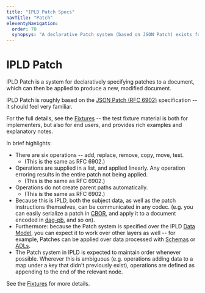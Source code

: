 ```yaml
---
title: "IPLD Patch Specs"
navTitle: "Patch"
eleventyNavigation:
  order: 70
  synopsys: "A declarative Patch system (based on JSON Patch) exists for working with IPLD."
---
```


IPLD Patch
==========

IPLD Patch is a system for declaratively specifying patches to a document, which can then be applied to produce a new, modified document.

IPLD Patch is roughly based on the [JSON Patch (RFC 6902)](https://datatracker.ietf.org/doc/html/rfc6902/) specification -- it should feel very familiar.

For the full details, see the [Fixtures](./fixtures/) -- the test fixture material is both for implementers, but also for end users, and provides rich examples and explanatory notes.

In brief highlights:

- There are six operations -- add, replace, remove, copy, move, test.
  - (This is the same as RFC 6902.)
- Operations are supplied in a list, and applied linearly.  Any operation erroring results in the entire patch not being applied.
  - (This is the same as RFC 6902.)
- Operations do not create parent paths automatically.
  - (This is the same as RFC 6902.)
- Because this is IPLD, both the subject data, as well as the patch instructions themselves, can be communicated in any codec.
  (e.g. you can easily serialize a patch in [CBOR](/docs/codecs/known/dag-cbor), and apply it to a document encoded in [dag-pb](/docs/codecs/known/dag-pb), and so on).
- Furthermore: because the Patch system is specified over the IPLD [Data Model](/docs/data-model/), you can expect it to work over other layers as well --
  for example, Patches can be applied over data processed with [Schemas](/docs/schemas/) or [ADLs](/docs/advanced-data-layouts/).
- The Patch system in IPLD is expected to maintain order whenever possible.  Wherever this is ambiguous (e.g. operations adding data to a map under a key that didn't previously exist), operations are defined as appending to the end of the relevant node.

See the [Fixtures](./fixtures/) for more details.
